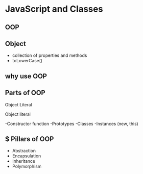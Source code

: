 # JavaScript and Classes

## OOP

## Object
- collection of properties and methods
- toLowerCase()

## why use OOP

## Parts of OOP
Object Literal 

Object literal

-Constructor function
-Prototypes
-Classes
-Instances (new, this)

## $ Pillars of OOP

- Abstraction
- Encapsulation
- Inheritance
- Polymorphism
